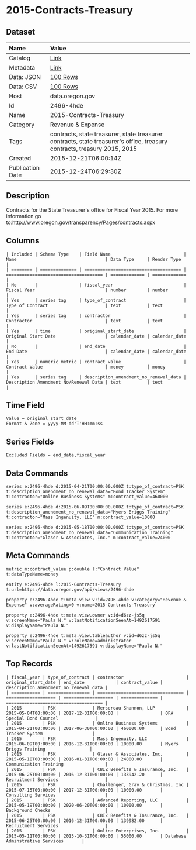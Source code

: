 # 2015-Contracts-Treasury

## Dataset

| Name | Value |
| :--- | :---- |
| Catalog | [Link](https://catalog.data.gov/dataset/2015-contracts-treasury) |
| Metadata | [Link](https://data.oregon.gov/api/views/2496-4hde) |
| Data: JSON | [100 Rows](https://data.oregon.gov/api/views/2496-4hde/rows.json?max_rows=100) |
| Data: CSV | [100 Rows](https://data.oregon.gov/api/views/2496-4hde/rows.csv?max_rows=100) |
| Host | data.oregon.gov |
| Id | 2496-4hde |
| Name | 2015-Contracts-Treasury |
| Category | Revenue & Expense |
| Tags | contracts, state treasurer, state treasurer contracts, state treasurer's office, treasury contracts, treasury 2015, 2015 |
| Created | 2015-12-21T06:00:14Z |
| Publication Date | 2015-12-24T06:29:30Z |

## Description

Contracts for the State Treasurer's office for Fiscal Year 2015. For more information go to:http://www.oregon.gov/transparency/Pages/contracts.aspx

## Columns

```ls
| Included | Schema Type    | Field Name                            | Name                                  | Data Type     | Render Type   |
| ======== | ============== | ===================================== | ===================================== | ============= | ============= |
| No       |                | fiscal_year                           | Fiscal Year                           | number        | number        |
| Yes      | series tag     | type_of_contract                      | Type of Contract                      | text          | text          |
| Yes      | series tag     | contractor                            | Contractor                            | text          | text          |
| Yes      | time           | original_start_date                   | Original Start Date                   | calendar_date | calendar_date |
| No       |                | end_date                              | End Date                              | calendar_date | calendar_date |
| Yes      | numeric metric | contract_value                        | Contract Value                        | money         | money         |
| Yes      | series tag     | description_amendment_no_renewal_data | Description Amendment No/Renewal Data | text          | text          |
```

## Time Field

```ls
Value = original_start_date
Format & Zone = yyyy-MM-dd'T'HH:mm:ss
```

## Series Fields

```ls
Excluded Fields = end_date,fiscal_year
```

## Data Commands

```ls
series e:2496-4hde d:2015-04-21T00:00:00.000Z t:type_of_contract=PSK t:description_amendment_no_renewal_data="Bond Tracker System" t:contractor="Online Business Systems" m:contract_value=460000

series e:2496-4hde d:2015-06-09T00:00:00.000Z t:type_of_contract=PSK t:description_amendment_no_renewal_data="Myers Briggs Training" t:contractor="Mass Ingenuity, LLC" m:contract_value=10000

series e:2496-4hde d:2015-05-18T00:00:00.000Z t:type_of_contract=PSK t:description_amendment_no_renewal_data="Communication Training" t:contractor="Glaser & Associates, Inc." m:contract_value=24000
```

## Meta Commands

```ls
metric m:contract_value p:double l:"Contract Value" t:dataTypeName=money

entity e:2496-4hde l:2015-Contracts-Treasury t:url=https://data.oregon.gov/api/views/2496-4hde

property e:2496-4hde t:meta.view v:id=2496-4hde v:category="Revenue & Expense" v:averageRating=0 v:name=2015-Contracts-Treasury

property e:2496-4hde t:meta.view.owner v:id=d6zz-js5q v:screenName="Paula N." v:lastNotificationSeenAt=1492617591 v:displayName="Paula N."

property e:2496-4hde t:meta.view.tableauthor v:id=d6zz-js5q v:screenName="Paula N." v:roleName=administrator v:lastNotificationSeenAt=1492617591 v:displayName="Paula N."
```

## Top Records

```ls
| fiscal_year | type_of_contract | contractor                        | original_start_date | end_date            | contract_value | description_amendment_no_renewal_data | 
| =========== | ================ | ================================= | =================== | =================== | ============== | ===================================== | 
| 2015        | PSK              | Mersereau Shannon, LLP            | 2015-05-04T00:00:00 | 2017-12-31T00:00:00 |                | OFA Special Bond Councel              | 
| 2015        | PSK              | Online Business Systems           | 2015-04-21T00:00:00 | 2017-06-30T00:00:00 | 460000.00      | Bond Tracker System                   | 
| 2015        | PSK              | Mass Ingenuity, LLC               | 2015-06-09T00:00:00 | 2016-12-31T00:00:00 | 10000.00       | Myers Briggs Training                 | 
| 2015        | PSK              | Glaser & Associates, Inc.         | 2015-05-18T00:00:00 | 2016-01-31T00:00:00 | 24000.00       | Communication Training                | 
| 2015        | PSK              | CBIZ Benefits & Insurance, Inc.   | 2015-06-25T00:00:00 | 2016-12-31T00:00:00 | 133942.20      | Recruitment Services                  | 
| 2015        | PSK              | Challenger, Gray & Christmas, Inc | 2015-07-15T00:00:00 | 2017-12-31T00:00:00 | 10000.00       | Consulting Services                   | 
| 2015        | PSK              | Advanced Reporting, LLC           | 2015-05-19T00:00:00 | 2020-06-20T00:00:00 | 10000.00       | Background Checks                     | 
| 2015        | PSK              | CBIZ Benefits & Insurance, Inc.   | 2015-06-25T00:00:00 | 2016-12-31T00:00:00 | 139982.00      | Recruitment Services                  | 
| 2015        | PSK              | Online Enterprises, Inc.          | 2015-05-11T00:00:00 | 2015-10-31T00:00:00 | 55000.00       | Database Adminstrative Services       | 
```